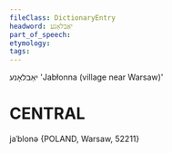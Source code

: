 ```yaml
---
fileClass: DictionaryEntry
headword: יאַבלאָנע
part_of_speech: 
etymology: 
tags: 
---
```

יאַבלאָנע
'Jabłonna (village near Warsaw)'

CENTRAL
========

jaˈblonə {POLAND, Warsaw, 52211}